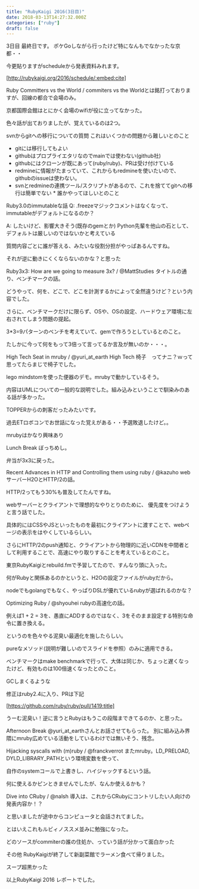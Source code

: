 ```yaml
---
title: "RubyKaigi 2016(3日目)"
date: 2018-03-13T14:27:32.000Z
categories: ["ruby"]
draft: false
---
```


3日目
最終日です。
ポケGoしながら行ったけど特になんもでなかったな京都・・

今更貼りますがscheduleから発表資料みれます。

[http://rubykaigi.org/2016/schedule/:embed:cite]

Ruby Committers vs the World / commiters
vs the Worldとは銘打っておりますが、回線の都合で会場のみ。

京都国際会館はとにかく会場のwifiが役に立ってなかった。

色々話が出ておりましたが、覚えているのは2つ。

svnからgitへの移行についての質問
これはいくつかの問題から難しいとのこと

 * gitには移行してもよい
 * githubはプロプライエタリなのでmainでは使わない(github社)
 * githubにはクローンが既にあって(ruby/ruby)、PRは受け付けている
 * redmineに情報がたまっていて、これからもredmineを使いたいので、githubのissueは使わない。
 * svnとredmineの連携ツール/スクリプトがあるので、これを捨ててgitへの移行は簡単でない * 誰かやってほしいとのこと
   
   

Ruby3.0のimmutableな話
Q: .freezeマジックコメントはなくなって、immutableがデフォルトになるのか？

A: したいけど、影響大きそう(既存のgemとか)
Python先輩を他山の石として、デフォルトは厳しいのではないかと考えている

質問内容ごとに誰が答える、みたいな役割分担がやっぱあるんですね。

それが逆に動きにくくならないのかな？と思った

Ruby3x3: How are we going to measure 3x? / @MattStudies
タイトルの通り、ベンチマークの話。

どうやって、何を、どこで、どこを計測するかによって全然違うけど？という内容でした。

さらに、ベンチマークだけに限らず、OSや、OSの設定、ハードウェア環境に左右されてしまう問題の提起。

3*3=9パターンのベンチを考えていて、gemで作ろうとしているとのこと。

たしかに今って何をもって3倍って言ってるか言及が無いのか・・・。

High Tech Seat in mruby / @yuri_at_earth
High Tech 椅子　ってナニ？ｗって思ってたらまじで椅子でした。

lego mindstomを使った便器のデモ。mrubyで動かしているそう。

内容はUMLについての一般的な説明でした。組み込みということで馴染みのある話が多かった。

TOPPERからの刺客だったみたいです。

過去ETロボコンでお世話になった覚えがある・・予選敗退したけど。。

mrubyはかなり興味あり

Lunch Break
ぼっちめし。

弁当が3x3に戻った。

Recent Advances in HTTP and Controlling them using ruby / @kazuho
webサーバーH2OとHTTP/2の話。

HTTP/2ってもう30%も普及してたんですね。

webサーバーとクライアントで理想的なやりとりのために、
優先度をつけようと言う話でした。

具体的にはCSSやJSといったものを最初にクライアントに渡すことで、webページの表示をはやくしているらしい。

さらにHTTP/2のpush通知と、クライアントから物理的に近いCDNを中間者として利用することで、高速にやり取りすることを考えているとのこと。

東京RubyKaigiとrebuild.fmで予習してたので、すんなり頭に入った。

何がRubyと関係あるのかというと、H2Oの設定ファイルがrubyだから。

nodeでもgolangでもなく、やっぱりDSLが優れているrubyが選ばれるのかな？

Optimizing Ruby / @shyouhei
rubyの高速化の話。

例えば1 + 2 = 3を、愚直にADDするのではなく、3をそのまま設定する特別な命令に置き換える。

というのを色々やる泥臭い最適化を施したらしい。

pureなメソッド(説明が難しいのでスライドを参照）のみに適用できる。

ベンチマークはmake benchmarkで行って、大体は同じか、ちょっと遅くなったけど、有効ものは100倍速くなったとのこと。

GCしまくるような

修正はruby2.4に入り、PRは下記

[https://github.com/ruby/ruby/pull/1419:title]

うーむ泥臭い！逆に言うとRubyはもうこの段階まできてるのか、と思った。

Afternoon Break
@yuri_at_earthさんとお話させてもらった。
別に組み込み界隈にmruby広めている活動をしているわけでは無いそう、残念。

Hijacking syscalls with (m)ruby / @franckverrot
またmruby。LD_PRELOAD, DYLD_LIBRARY_PATHという環境変数を使って、

自作のsystemコールで上書きし、ハイジャックするという話。

何に使えるかピンときませんでしたが、なんか使えるかも？

Dive into CRuby / @nalsh
導入は、これからCRubyにコントリしたい人向けの発表内容か！？

と思いましたが途中からコンピュータと会話されてました。

とはいえこれもルビィノススメ並みに勉強になった。

どのソースがcommiterの誰の住処か、っていう話が分かって面白かった

その他
RubyKaigiが終了して新副菜館でラーメン食べて帰りました。

スープ超黒かった

以上RubyKaigi 2016 レポートでした。
